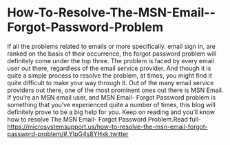 # How-To-Resolve-The-MSN-Email--Forgot-Password-Problem
If all the problems related to emails or more specifically. email sign in, are ranked on the basis of their occurrence, the forgot password problem will definitely come under the top three. The problem is faced by every email user out there, regardless of the email service provider. And though it is quite a simple process to resolve the problem, at times, you might find it quite difficult to make your way through it. Out of the many email service providers out there, one of the most prominent ones out there is MSN Email. If you’re an MSN email user, and MSN Email- Forgot Password problem is something that you’ve experienced quite a number of times, this blog will definitely prove to be a big help for you. Keep on reading and you’ll know how to resolve The MSN Email- Forgot Password Problem.Read full-https://microsystemsupport.us/how-to-resolve-the-msn-email-forgot-password-problem/#.YIpG4s8YHxk.twitter

